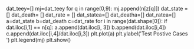 dat_teey=[]
mj=dat_teey
for q in range(0,9):
    mj.append(n[z[q]])
    dat_state = []
    dat_death= []
    dat_rate = [] 
    dat_statea=[]
    dat_deatha=[]
    dat_ratea=[]
    a=dat_state
    b=dat_death
    c=dat_rate
    for i in range(dat.shape[0]):
        if dat.iloc[i,1] == n[q]:
            a.append(dat.iloc[i, 3])
            b.append(dat.iloc[i,4])
            c.append(dat.iloc[i,4]/dat.iloc[i,3])
    plt.plot(a)
    plt.ylabel('Test Postive Cases ')
plt.legend(mj)
plt.show()
